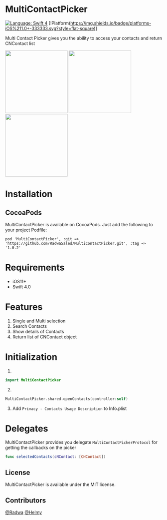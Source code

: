 # MultiContactPicker

[![Language: Swift 4](https://img.shields.io/badge/language-swift4-f48041.svg?style=flat-square)](https://developer.apple.com/swift)
[!Platform(https://img.shields.io/badge/platforms-iOS%211.0+-333333.svg?style=flat-square)]

Multi Contact Picker gives you the ability to access your contacts and return CNContact list

<img src="https://user-images.githubusercontent.com/19505152/39757920-9f7a2c0e-52ce-11e8-8aee-54eff31477a5.png" width="200"> <img src="https://user-images.githubusercontent.com/19505152/39757941-b63d8dfa-52ce-11e8-81f7-7f7348e588fd.png" width="200"> <img src="https://user-images.githubusercontent.com/19505152/39757947-bbcf14a0-52ce-11e8-8c93-058376332af1.png" width="200">

# Installation #

## CocoaPods ##
MultiContactPicker is available on CocoaPods. Just add the following to your project Podfile:

`pod 'MultiContactPicker', :git => 'https://github.com/Radwa5aled/MultiContactPicker.git', :tag => '1.0.2'`

# Requirements #

* iOS11+
* Swift 4.0

# Features #

1. Single and Multi selection
2. Search Contacts
3. Show details of Contacts
4. Return list of CNContact object

# Initialization #

1. 
```swift
import MultiContactPicker
```
2.
```swift
MultiContactPicker.shared.openContacts(controller:self)
```
3. Add `Privacy - Contacts Usage Description` to Info.plist

# Delegates #

MultiContactPicker provides you delegate `MultiContactPickerProtocol` for getting the callbacks on the picker

```swift
func selectedContacts(cNContact: [CNContact])
```
## License ##

MultiContactPicker is available under the MIT license.

## Contributors ##

[@Radwa](https://github.com/Radwa5aled)
[@Helmy](https://github.com/MOMMH2008)

